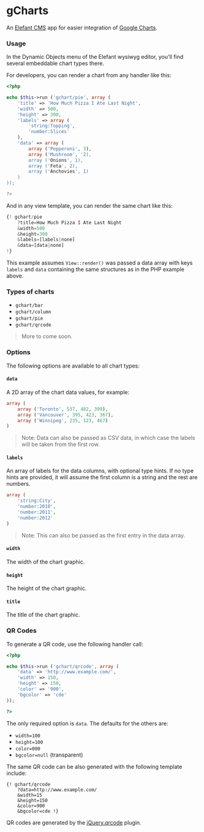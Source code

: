 # gCharts

An [Elefant CMS](http://www.elefantcms.com/) app for easier integration of
[Google Charts](https://developers.google.com/chart/).

### Usage

In the Dynamic Objects menu of the Elefant wysiwyg editor, you'll find
several embeddable chart types there.

For developers, you can render a chart from any handler like this:

```php
<?php

echo $this->run ('gchart/pie', array (
	'title' => 'How Much Pizza I Ate Last Night',
	'width' => 500,
	'height' => 300,
	'labels' => array (
		'string:Topping',
		'number:Slices'
	),
	'data' => array (
		array ('Pepperoni', 3),
		array ('Mushroom', '2),
		array ('Onions', 1),
		array ('Feta', 2),
		array ('Anchovies', 1)
	)
));

?>
```

And in any view template, you can render the same chart like this:

```php
{! gchart/pie
	?title=How Much Pizza I Ate Last Night
	&width=500
	&height=300
	&labels=[labels|none]
	&data=[data|none]
!}
```

This example assumes `View::render()` was passed a data array with keys
`labels` and `data` containing the same structures as in the PHP example
above.

### Types of charts

* `gchart/bar`
* `gchart/column`
* `gchart/pie`
* `gchart/qrcode`

> More to come soon.

### Options

The following options are available to all chart types:

#### `data`

A 2D array of the chart data values, for example:

```php
array (
	array ('Toronto', 537, 482, 399),
	array ('Vancouver', 395, 423, 367),
	array ('Winnipeg', 235, 123, 467)
)
```

> Note: Data can also be passed as CSV data, in which case the labels
> will be taken from the first row.

#### `labels`

An array of labels for the data columns, with optional type hints. If
no type hints are provided, it will assume the first column is a string
and the rest are numbers.

```php
array (
	'string:City',
	'number:2010',
	'number:2011',
	'number:2012'
)
```

> Note: This can also be passed as the first entry in the data array.

#### `width`

The width of the chart graphic.

#### `height`

The height of the chart graphic.

#### `title`

The title of the chart graphic.

### QR Codes

To generate a QR code, use the following handler call:

```php
<?php

echo $this->run ('gchart/qrcode', array (
	'data' => 'http://www.example.com/',
	'width' => 150,
	'height' => 150,
	'color' => '900',
	'bgcolor' => 'cde'
));

?>
```

The only required option is `data`. The defaults for the others are:

* `width=100`
* `height=100`
* `color=000`
* `bgcolor=null` (transparent)

The same QR code can be also generated with the following template include:

```
{! gchart/qrcode
	?data=http://www.example.com/
	&width=15
	&height=150
	&color=900
	&bgcolor=cde !}
```

QR codes are generated by the [jQuery.qrcode](http://larsjung.de/qrcode/) plugin.
